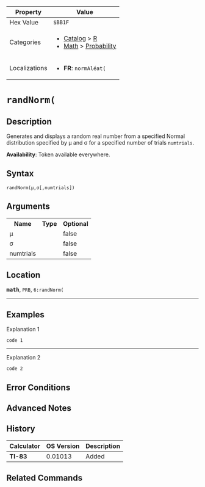 | Property      | Value |
|---------------|-------|
| Hex Value     | `$BB1F`|
| Categories    | <ul><li>[Catalog](<../categories/Catalog.md>) > [R](<../categories/Catalog.md#R>)</li><li>[Math](<../categories/Math.md>) > [Probability](<../categories/Math.md#Probability>)</li></ul> |
| Localizations | <ul><li><b>FR</b>: `normAléat(`</li></ul> |

# `randNorm(`

## Description
Generates and displays a random real number from a specified Normal distribution specified by μ and σ for a specified number of trials `numtrials`.


<b>Availability</b>: Token available everywhere.

## Syntax
`randNorm(μ,σ[,numtrials])`

## Arguments
<table>
<tr><th>Name</th><th>Type</th><th>Optional</th></tr>

<tr><td>μ</td><td></td><td>false</td></tr>

<tr><td>σ</td><td></td><td>false</td></tr>

<tr><td>numtrials</td><td></td><td>false</td></tr>

</table>

## Location
<tt><kbd><b>math</b></kbd></tt>, `PRB`, `6:randNorm(`
<hr>

## Examples

Explanation 1
```ti-basic
code 1
```
---
Explanation 2
```ti-basic
code 2
```

## Error Conditions


## Advanced Notes


## History
| Calculator | OS Version | Description |
|------------|------------|-------------|
| <b>TI-83</b> | 0.01013 | Added |

## Related Commands

